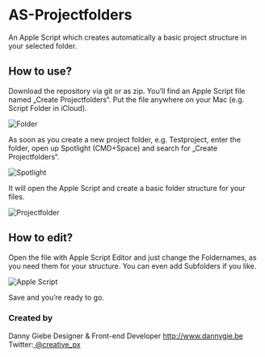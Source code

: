 # AS-Projectfolders
An Apple Script which creates automatically a basic project structure in your selected folder.

## How to use?

Download the repository via git or as zip. You’ll find an Apple Script file named „Create Projectfolders“. Put the file anywhere on your Mac (e.g. Script Folder in iCloud). 

![][image-1]

As soon as you create a new project folder, e.g. Testproject, enter the folder, open up Spotlight (CMD+Space) and search for „Create Projectfolders“. 

![][image-2]

It will open the Apple Script and create a basic folder structure for your files. 

![][image-3]

## How to edit?

Open the file with Apple Script Editor and just change the Foldernames, as you need them for your structure. You can even add Subfolders if you like. 

![][image-4]

Save and you’re ready to go. 

### Created by

Danny Giebe
Designer & Front-end Developer
http://www.dannygie.be
Twitter:[ @creative_px][1]

[1]:	http://www.twitter.com/creative_px

[image-1]:	https://github.com/dgiebe/AS-Projectfolders/blob/master/Screenshots/Finder.png?raw=true "Folder"
[image-2]:	https://github.com/dgiebe/AS-Projectfolders/blob/master/Screenshots/Spotlight.png?raw=true "Spotlight"
[image-3]:	https://github.com/dgiebe/AS-Projectfolders/blob/master/Screenshots/Projectfolder.png?raw=true "Projectfolder"
[image-4]:	https://github.com/dgiebe/AS-Projectfolders/blob/master/Screenshots/Apple%20Script%20.png?raw=true "Apple Script"